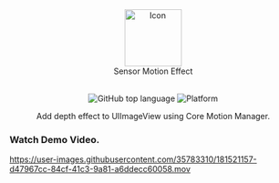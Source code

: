 <div align="center">
  <img width="100" src="https://user-images.githubusercontent.com/35783310/181525026-ca49f314-1e60-4a4b-baa8-f5fa0503c00c.png" alt="Icon" /> <br>
  Sensor Motion Effect <br>  <br>

![GitHub top language](https://img.shields.io/github/languages/top/m-afham/SensorMotionEffect?color=yellow)
![Platform](https://img.shields.io/cocoapods/p/SensorMotionEffect.svg?style=flat) 

Add depth effect to UIImageView using Core Motion Manager.
</div>

### Watch Demo Video.
https://user-images.githubusercontent.com/35783310/181521157-d47967cc-84cf-41c3-9a81-a6ddecc60058.mov
